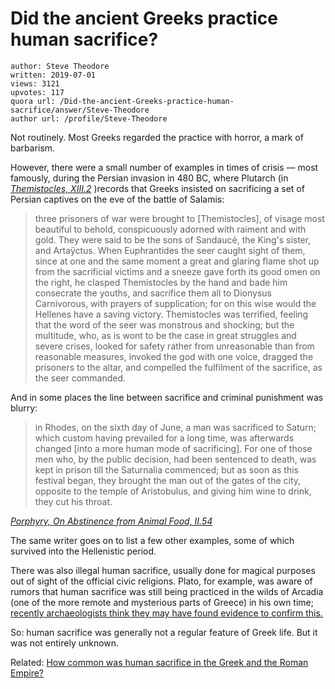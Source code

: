 # Did the ancient Greeks practice human sacrifice?

	author: Steve Theodore
	written: 2019-07-01
	views: 3121
	upvotes: 117
	quora url: /Did-the-ancient-Greeks-practice-human-sacrifice/answer/Steve-Theodore
	author url: /profile/Steve-Theodore


Not routinely. Most Greeks regarded the practice with horror, a mark of barbarism.

However, there were a small number of examples in times of crisis — most famously, during the Persian invasion in 480 BC, where Plutarch (in _[Themistocles, XIII.2](http://penelope.uchicago.edu/Thayer/E/Roman/Texts/Plutarch/Lives/Themistocles*.html)_ )records that Greeks insisted on sacrificing a set of Persian captives on the eve of the battle of Salamis:

> three prisoners of war were brought to [Themistocles], of visage most beautiful to behold, conspicuously adorned with raiment and with gold. They were said to be the sons of Sandaucé, the King's sister, and Artaÿctus. When Euphrantides the seer caught sight of them, since at one and the same moment a great and glaring flame shot up from the sacrificial victims and a sneeze gave forth its good omen on the right, he clasped Themistocles by the hand and bade him consecrate the youths, and sacrifice them all to Dionysus Carnivorous, with prayers of supplication; for on this wise would the Hellenes have a saving victory. Themistocles was terrified, feeling that the word of the seer was monstrous and shocking; but the multitude, who, as is wont to be the case in great struggles and severe crises, looked for safety rather from unreasonable than from reasonable measures, invoked the god with one voice, dragged the prisoners to the altar, and compelled the fulfilment of the sacrifice, as the seer commanded.

And in some places the line between sacrifice and criminal punishment was blurry:

> in Rhodes, on the sixth day of June, a man was sacrificed to Saturn; which custom having prevailed for a long time, was afterwards changed [into a more human mode of sacrificing]. For one of those men who, by the public decision, had been sentenced to death, was kept in prison till the Saturnalia commenced; but as soon as this festival began, they brought the man out of the gates of the city, opposite to the temple of Aristobulus, and giving him wine to drink, they cut his throat.

_[Porphyry, On Abstinence from Animal Food, II.54](http://www.tertullian.org/fathers/porphyry_abstinence_02_book2.htm)_ 

The same writer goes on to list a few other examples, some of which survived into the Hellenistic period.

There was also illegal human sacrifice, usually done for magical purposes out of sight of the official civic religions. Plato, for example, was aware of rumors that human sacrifice was still being practiced in the wilds of Arcadia (one of the more remote and mysterious parts of Greece) in his own time;[ recently archaeologists think they may have found evidence to confirm this.](https://www.theguardian.com/science/2016/aug/10/skeletal-remains-confirm-ancient-greeks-engaged-in-human-sacrifice)

So: human sacrifice was generally not a regular feature of Greek life. But it was not entirely unknown.

Related: [How common was human sacrifice in the Greek and the Roman Empire?](https://www.quora.com/How-common-was-human-sacrifice-in-the-Greek-and-the-Roman-Empire)

